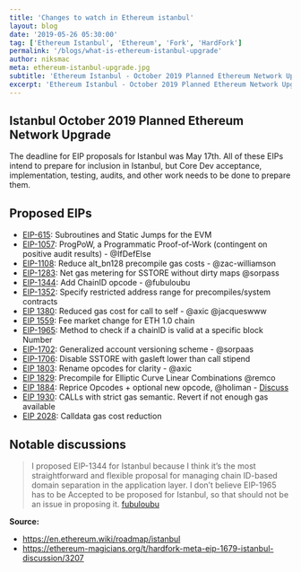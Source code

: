 ```yaml
---
title: 'Changes to watch in Ethereum istanbul'
layout: blog
date: '2019-05-26 05:30:00'
tag: ['Ethereum Istanbul', 'Ethereum', 'Fork', 'HardFork']
permalink: '/blogs/what-is-ethereum-istanbul-upgrade'
author: niksmac
meta: ethereum-istanbul-upgrade.jpg
subtitle: 'Ethereum Istanbul - October 2019 Planned Ethereum Network Upgrade'
excerpt: 'Ethereum Istanbul - October 2019 Planned Ethereum Network Upgrade which is expected to adapt  few EIPs'
---
```


## Istanbul October 2019 Planned Ethereum Network Upgrade

The deadline for EIP proposals for Istanbul was May 17th. All of these EIPs intend to prepare for inclusion in Istanbul, but Core Dev acceptance, implementation, testing, audits, and other work needs to be done to prepare them.

## Proposed EIPs

<ul><li><a href="https://eips.ethereum.org/EIPS/eip-615" >EIP-615</a>: Subroutines and Static Jumps for the EVM</li> <li><a href="https://eips.ethereum.org/EIPS/eip-1057" >EIP-1057</a>: ProgPoW, a Programmatic Proof-of-Work (contingent on positive audit results) - @IfDefElse</li> <li><a href="https://eips.ethereum.org/EIPS/eip-1108" >EIP-1108</a>: Reduce alt_bn128 precompile gas costs - @zac-williamson</li> <li><a href="https://github.com/ethereum/EIPs/blob/master/EIPS/eip-1283.md" >EIP-1283</a>: Net gas metering for SSTORE without dirty maps @sorpass</li> <li><a href="https://eips.ethereum.org/EIPS/eip-1344" >EIP-1344</a>: Add ChainID opcode - @fubuloubu</li> <li><a href="https://eips.ethereum.org/EIPS/eip-1352" >EIP-1352</a>: Specify restricted address range for precompiles/system contracts</li> <li><a href="https://eips.ethereum.org/EIPS/eip-1380" >EIP 1380</a>: Reduced gas cost for call to self - @axic @jacqueswww</li> <li><a href="https://eips.ethereum.org/EIPS/eip-1559" >EIP 1559</a>: Fee market change for ETH 1.0 chain</li> <li><a href="https://eips.ethereum.org/EIPS/eip-1965" >EIP-1965</a>: Method to check if a chainID is valid at a specific block Number</li> <li><a href="https://eips.ethereum.org/EIPS/eip-1702" >EIP-1702</a>: Generalized account versioning scheme - @sorpaas</li> <li><a href="https://eips.ethereum.org/EIPS/eip-1706" >EIP-1706</a>: Disable SSTORE with gasleft lower than call stipend</li> <li><a href="https://eips.ethereum.org/EIPS/eip-1803" >EIP 1803</a>: Rename opcodes for clarity - @axic</li> <li><a href="https://eips.ethereum.org/EIPS/eip-1829" >EIP 1829</a>: Precompile for Elliptic Curve Linear Combinations @remco</li> <li><a href="https://github.com/ethereum/EIPs/blob/dcc573e74adc0e6dd25821ddaabf862e8f85e107/EIPS/eip-1884.md" >EIP 1884</a>: Reprice Opcodes + optional new opcode, @holiman - <a href="https://ethereum-magicians.org/t/opcode-repricing/3024" >Discuss</a></li> <li><a href="https://eips.ethereum.org/EIPS/eip-1930" >EIP 1930</a>: CALLs with strict gas semantic. Revert if not enough gas available</li> <li><a href="https://eips.ethereum.org/EIPS/eip-2028" >EIP 2028</a>: Calldata gas cost reduction</li></ul>

## Notable discussions

> I proposed EIP-1344 for Istanbul because I think it’s the most straightforward and flexible proposal for managing chain ID-based domain separation in the application layer. I don’t believe EIP-1965 has to be Accepted to be proposed for Istanbul, so that should not be an issue in proposing it.
> [fubuloubu](https://ethereum-magicians.org/t/hardfork-meta-eip-1679-istanbul-discussion/3207/3)

**Source:**

-   https://en.ethereum.wiki/roadmap/istanbul
-   https://ethereum-magicians.org/t/hardfork-meta-eip-1679-istanbul-discussion/3207
